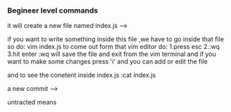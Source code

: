 <!-- ! Important Git commands -->

### Begineer level commands

<!-- * git init: it initializes a new git repository.what is repository? it is a folder managed by git where we can track all the changes we are making in the project -->

<!-- ^ to create a file :touch index.js   --->it will create a new file named index.js -->

<!-- ~ to see hidden folder and file: ls -a  -->

if you want to write something inside this file ,we have to go inside that file so do: vim index.js
to come out form that vim editor do: 1.press esc 2.:wq 3.hit enter
:wq will save the file and exit from the vim terminal
and if you want to make some changes press 'i' and you can add or edit the file

and to see the conetent inside index.js :cat index.js

<!-- ! a new version ---->a new commit -->

untracted means
